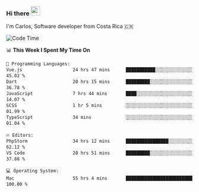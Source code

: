 ### Hi there <img src="https://media.giphy.com/media/hvRJCLFzcasrR4ia7z/giphy.gif" width="25px" height="25px">

I'm Carlos, Software developer from Costa Rica 🇨🇷

[//]: # (<a href="https://app.daily.dev/carum98"><img src="https://github.com/carum98/carum98/blob/main/devcard.svg" width="400" alt="Carlos Umaña Acevedo's Dev Card"/></a>)


<!--START_SECTION:waka-->
![Code Time](http://img.shields.io/badge/Code%20Time-12%2C934%20hrs%2028%20mins-blue)

📊 **This Week I Spent My Time On** 

```text
💬 Programming Languages: 
Vue.js                   24 hrs 47 mins      ███████████░░░░░░░░░░░░░░   45.02 % 
Dart                     20 hrs 15 mins      █████████░░░░░░░░░░░░░░░░   36.78 % 
JavaScript               7 hrs 44 mins       ████░░░░░░░░░░░░░░░░░░░░░   14.07 % 
SCSS                     1 hr 5 mins         ░░░░░░░░░░░░░░░░░░░░░░░░░   01.99 % 
TypeScript               34 mins             ░░░░░░░░░░░░░░░░░░░░░░░░░   01.04 % 

🔥 Editors: 
PhpStorm                 34 hrs 12 mins      ████████████████░░░░░░░░░   62.12 % 
VS Code                  20 hrs 51 mins      █████████░░░░░░░░░░░░░░░░   37.88 % 

💻 Operating System: 
Mac                      55 hrs 4 mins       █████████████████████████   100.00 % 
```


<!--END_SECTION:waka-->
